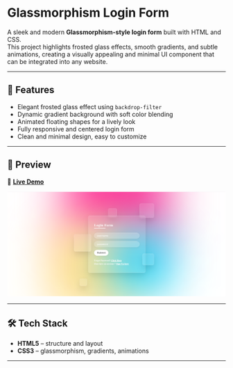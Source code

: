 # Glassmorphism Login Form  

A sleek and modern **Glassmorphism-style login form** built with HTML and CSS.  
This project highlights frosted glass effects, smooth gradients, and subtle animations, creating a visually appealing and minimal UI component that can be integrated into any website.  

---

## 🚀 Features  
- Elegant frosted glass effect using `backdrop-filter`  
- Dynamic gradient background with soft color blending  
- Animated floating shapes for a lively look  
- Fully responsive and centered login form  
- Clean and minimal design, easy to customize  

---

## 📸 Preview  
🔗 **[Live Demo](https://glassmorphism-login-form-rho.vercel.app/)**  

![Login Form Preview](./demo.png)  

---

## 🛠️ Tech Stack  
- **HTML5** – structure and layout  
- **CSS3** – glassmorphism, gradients, animations  

---
